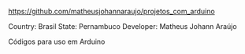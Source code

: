 https://github.com/matheusjohannaraujo/projetos_com_arduino

Country: Brasil
State: Pernambuco
Developer: Matheus Johann Araújo

Códigos para uso em Arduino
